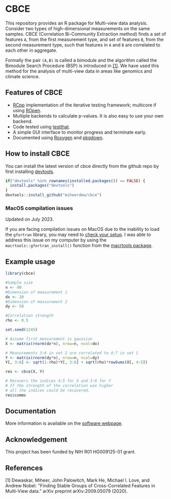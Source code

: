 # CBCE

This repository provides an R package for Multi-view data analysis. Consider two types of high-dimensional measurements on the same samples. CBCE (Correlation Bi-Community Extraction method) finds a set of features `A`, from the first measurement type, and set of features `B`, from the second measurement type, such that features in `A` and `B` are correlated to each other in aggregate. 

Formally the pair `(A,B)` is called a bimodule and the algorithm called the Bimodule Search Procedure (BSP) is introduced in [[1]](#1). We have used this method for the analysis of multi-view data in areas like genomics and climate science. 


## Features of CBCE

-  [RCpp](http://www.rcpp.org/) implementation of the iterative testing framework; multicore if using [ROpen](https://mran.microsoft.com/rro).  
- Multiple backends to calculate p-values. It is also easy to use your own backend. 
- Code tested using [testthat](https://github.com/r-lib/testthat/).
- A simple GUI interface to monitor progress and terminate early. 
- Documented using [Roxygen](https://roxygen2.r-lib.org/) and [pkgdown](https://pkgdown.r-lib.org/).

## How to install CBCE

You can install the latest version of cbce directly from the github repo by first installing [devtools](https://github.com/r-lib/devtools).

``` r
if("devtools" %in% rownames(installed.packages()) == FALSE) {
  install.packages("devtools")
}
devtools::install_github("miheerdew/cbce")
```

### MacOS compilation issues 

Updated on July 2023.

If you are facing compilation issues on MacOS due to the inability to load the `gfortran` library, you may need to [check your setup](https://mac.r-project.org/tools/). I was able to address this issue on my computer by using the `macrtools::gfortran_install()` function from the [macrtools package](https://github.com/coatless-mac/macrtools).

## Example usage

``` r
library(cbce)

#Sample size
n <- 40
#Dimension of measurement 1
dx <- 20
#Dimension of measurement 2
dy <- 50

#Correlation strength
rho <- 0.5

set.seed(1245)

# Assume first measurement is gaussian
X <- matrix(rnorm(dx*n), nrow=n, ncol=dx)

# Measurements 3:6 in set 2 are correlated to 4:7 in set 1
Y <- matrix(rnorm(dy*n), nrow=n, ncol=dy)
Y[, 3:6] <- sqrt(1-rho)*Y[, 3:6] + sqrt(rho)*rowSums(X[, 4:5])

res <- cbce(X, Y)

# Recovers the indices 4:5 for X and 3:6 for Y
# If the strength of the correlation was higher
# all the indices could be recovered.
res$comms
```
## Documentation
More information is available on the [software webpage](https://miheerdew.github.io/cbce/reference/index.html).

## Acknowledgement

This project has been funded by NIH R01 HG009125-01 grant.


## References
<a id="1">[1]</a> 
Dewaskar, Miheer, John Palowitch, Mark He, Michael I. Love, and Andrew Nobel. "Finding Stable Groups of Cross-Correlated Features in Multi-View data." arXiv preprint arXiv:2009.05079 (2020).
